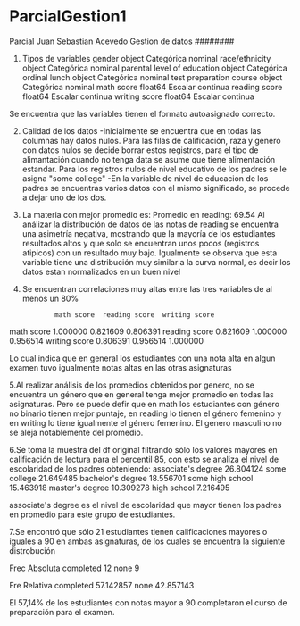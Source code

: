 # ParcialGestion1
Parcial Juan Sebastian Acevedo Gestion de datos
########


1. Tipos de variables
gender                          object	Categórica nominal
race/ethnicity                  object	Categórica nominal
parental level of education     object	Categórica ordinal
lunch                           object	Categórica nominal
test preparation course         object	Categórica nominal
math score                     float64	Escalar continua
reading score                  float64	Escalar continua
writing score                  float64	Escalar continua

Se encuentra que las variables tienen el formato autoasignado correcto.

2. Calidad de los datos
  -Inicialmente se encuentra que en todas las columnas hay datos nulos.
Para las filas de calificación, raza y genero con datos nulos se decide borrar estos registros, para el tipo de alimantación cuando no tenga data se asume que tiene alimentación estandar. Para los registros nulos de nivel educativo de los padres se le asigna "some college"
  -En la variable de nivel de educacion de los padres se encuentras varios datos con el mismo significado, se procede a dejar uno de los dos.
  

3. La materia con mejor promedio es:
Promedio en reading:
69.54
Al análizar la distribución de datos de las notas de reading se encuentra una asimetría negativa, mostrando que la mayoría de los estudiantes resultados altos y que solo se encuentran unos pocos (registros atipicos) con un resultado muy bajo.
Igualmente se observa que esta variable tiene una distribución muy similar a la curva normal, es decir los datos estan normalizados en un buen nivel

4. Se encuentran correlaciones muy altas entre las tres variables de al menos un 80%

               math score  reading score  writing score
math score       1.000000       0.821609       0.806391
reading score    0.821609       1.000000       0.956514
writing score    0.806391       0.956514       1.000000

Lo cual indica que en general los estudiantes con una nota alta en algun examen tuvo igualmente notas altas en las otras asignaturas


5.Al realizar análisis de los promedios obtenidos por genero, no se encuentra un género que en general tenga mejor promedio en todas las asignaturas. Pero se puede defir que en math los estudiantes con género no binario tienen mejor puntaje, en reading lo tienen el género femenino y en writing lo tiene igualmente el género femenino. El genero masculino no se aleja notablemente del promedio. 

6.Se toma la muestra del df original filtrando sólo los valores mayores en calificación de lectura para el percentil 85, con esto se analiza el nivel de escolaridad de los padres obteniendo:
associate's degree    26.804124
some college          21.649485
bachelor's degree     18.556701
some high school      15.463918
master's degree       10.309278
high school            7.216495

associate's degree es el nivel de escolaridad que mayor tienen los padres en promedio para este grupo de estudiantes.

7.Se encontró que sólo 21 estudiantes tienen calificaciones mayores o iguales a 90 en ambas asignaturas, de los cuales se encuentra la siguiente distrobución

Frec Absoluta
completed    12
none          9

Fre Relativa
completed    57.142857
none         42.857143

El 57,14% de los estudiantes con notas mayor a 90 completaron el curso de preparación para el examen.
